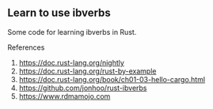 ## Learn to use ibverbs

Some code for learning ibverbs in Rust.

References

1. https://doc.rust-lang.org/nightly
2. https://doc.rust-lang.org/rust-by-example
3. https://doc.rust-lang.org/book/ch01-03-hello-cargo.html
4. https://github.com/jonhoo/rust-ibverbs 
5. https://www.rdmamojo.com
